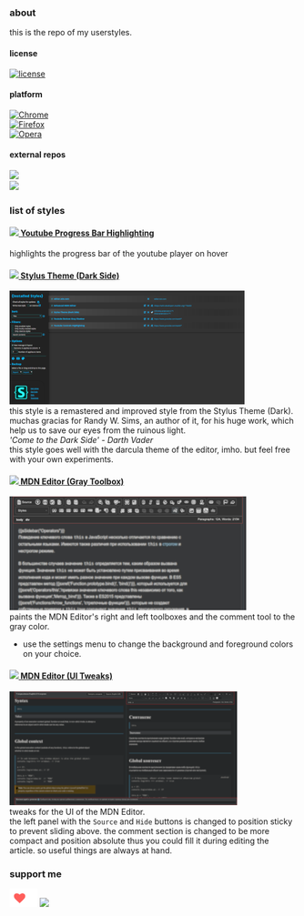 ### about
this is the repo of my userstyles.

#### license  
[![license](https://img.shields.io/github/license/almaceleste/userstyles.svg?longCache=true)](https://github.com/almaceleste/userstyles/blob/master/LICENSE)

<!-- #### wiki -->

#### platform
[![Chrome](https://img.shields.io/badge/Chrome-Linux,_Windows,_Mac,_Chrome_OS-lightgrey.svg?longCache=true)](https://chrome.google.com/webstore/detail/stylus/clngdbkpkpeebahjckkjfobafhncgmne)  
[![Firefox](https://img.shields.io/badge/Firefox-Linux,_Windows,_Mac-lightgrey.svg?longCache=true)](https://addons.mozilla.org/en-US/firefox/addon/styl-us/)  
[![Opera](https://img.shields.io/badge/Opera-Linux,_Windows,_Mac-lightgrey.svg?longCache=true)](https://addons.opera.com/en-gb/extensions/details/stylus/)  

#### external repos
[![](https://img.shields.io/badge/OpenUserCSS-almaceleste-green.svg?longCache=true&colorA=778899&colorB=00bfff)](https://openusercss.org/profile/5e90dfa66618400c009af3dd "openusercss | almaceleste")  
[![](https://img.shields.io/badge/Userstyles.org-almaceleste-green.svg?longCache=true&colorA=778899&colorB=00bfff)](https://userstyles.org/users/903337 "userstyles.org | almaceleste")  

### list of styles 
#### [![](https://s.ytimg.com/yts/img/favicon-vfl8qSV2F.ico) Youtube Progress Bar Highlighting](https://github.com/almaceleste/userstyles/raw/master/src/Youtube_Progress_Bar_Highlighting.user.css 'install')  
highlights the progress bar of the youtube player on hover  

#### [![](http://cdn.add0n.com/icons/stylus16.png) Stylus Theme (Dark Side)](https://github.com/almaceleste/userstyles/raw/master/src/Stylus_Theme_(Dark_Side).user.css 'install')  
[![Stylus Theme (Dark Side)](assets/img/stds-small.png)](assets/img/stds-big.png 'Stylus Theme (Dark Side)')  
this style is a remastered and improved style from the Stylus Theme (Dark).
muchas gracias for Randy W. Sims, an author of it, for his huge work, which help us to save our eyes from the ruinous light.  
*'Come to the Dark Side' - Darth Vader*  
this style goes well with the darcula theme of the editor, imho.
but feel free with your own experiments.

#### [![](https://wiki.developer.mozilla.org/static/img/favicon32.7f3da72dcea1.png) MDN Editor (Gray Toolbox)](https://github.com/almaceleste/userstyles/raw/master/src/MDN_Editor_(Gray_Toolbox).user.css 'install')  
[![MDN Editor (Gray Toolbox)](assets/img/mdnegt-small.png)](assets/img/mdnegt-big.png 'MDN Editor (Gray Toolbox)')  
paints the MDN Editor's right and left toolboxes and the comment tool to the gray color.  
* use the settings menu to change the background and foreground colors on your choice.  

#### [![](https://wiki.developer.mozilla.org/static/img/favicon32.7f3da72dcea1.png) MDN Editor (UI Tweaks)](https://github.com/almaceleste/userstyles/raw/master/src/MDN_Editor_(UI_Tweaks).user.css 'install')  
[![MDN Editor (UI Tweaks)](assets/img/mdneuit-small.png)](assets/img/mdneuit-big.png 'MDN Editor (UI Tweaks)')  
tweaks for the UI of the MDN Editor.  
the left panel with the `Source` and `Hide` buttons is changed to position sticky to prevent sliding above.
the comment section is changed to be more compact and position absolute thus you could fill it during editing the article.
so useful things are always at hand.  

### support me
<!-- [![Beerpay](https://beerpay.io/almaceleste/userstyles/badge.svg?style=beer-square)](https://beerpay.io/almaceleste/userstyles) [![Beerpay](https://beerpay.io/almaceleste/userstyles/make-wish.svg?style=flat-square)](https://beerpay.io/almaceleste/userstyles?focus=wish) -->
[![Ko-fi](/assets/img/Ko-fi_logo_transparent.png)](https://ko-fi.com/almaceleste "bye me cofee")
[![](https://img.shields.io/badge/Paypal-donate_me-blue.svg?longCache=true&logo=paypal)](https://www.paypal.me/almaceleste "paypal | donate me") 
